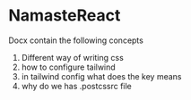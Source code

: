 # NamasteReact
Docx contain the following concepts
1. Different way of writing css
2. how to configure tailwind
3. in tailwind config what  does the key means
4. why do we has .postcssrc file